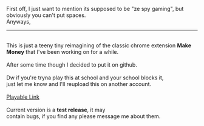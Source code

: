 First off, I just want to mention its supposed to be "ze spy gaming", but obviously you can't put spaces.
<br>Anyways,
<br><hr><br>This is just a teeny tiny reimagining of the classic chrome extension **Make Money** that I've been working on for a while.
<br><br>After some time though I decided to put it on github.
<br><br>Dw if you're tryna play this at school and your school blocks it,<br>just let me know and I'll reupload this on another account.
<br><br><a href='https://zespygaming.github.io/MakeMoneyReimagined/'>Playable Link</a>
<br><br>Current version is a <strong>test release</strong>, it may<br>contain bugs, if you find any please message me about them.

